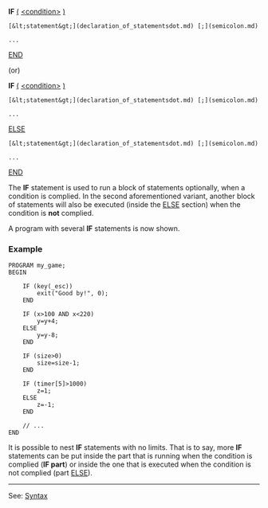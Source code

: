 **IF** [(]((__).md) [&lt;condition&gt;](definition_of_a_condition.md) [)]((__).md)

    [&lt;statement&gt;](declaration_of_statementsdot.md) [;](semicolon.md)

    ...

[END](end.md)

(or)

**IF** [(]((__).md) [&lt;condition&gt;](definition_of_a_condition.md) [)]((__).md)

    [&lt;statement&gt;](declaration_of_statementsdot.md) [;](semicolon.md)

    ...

[ELSE](else.md)

    [&lt;statement&gt;](declaration_of_statementsdot.md) [;](semicolon.md)

    ...

[END](end.md)

The **IF** statement is used to run a block of statements optionally, when a condition is complied. In the second aforementioned variant,
another block of statements will also be executed (inside the
[ELSE](else.md) section) when the condition is **not** complied.

A program with several **IF** statements is now shown.

### Example
```
PROGRAM my_game;
BEGIN

    IF (key(_esc))
        exit("Good by!", 0);
    END

    IF (x>100 AND x<220)
        y=y+4;
    ELSE
        y=y-8;
    END

    IF (size>0)
        size=size-1;
    END

    IF (timer[5]>1000)
        z=1;
    ELSE
        z=-1;
    END

    // ...
END
```


It is possible to nest **IF** statements with no limits. That is to say, more **IF** statements can be put inside the part that is running when the condition is complied (**IF part**) or inside the one that is executed when the condition is not
complied (part [ELSE](else.md)).

---------------------------------------
See: [Syntax](syntax_of_a_programdot.md)

